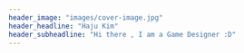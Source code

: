 ```yaml
---
header_image: "images/cover-image.jpg"
header_headline: "Haju Kim"
header_subheadline: "Hi there , I am a Game Designer :D"
---
```

